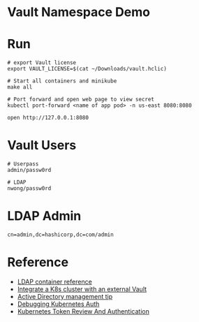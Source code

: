 # Vault Namespace Demo

# Run

```shell
# export Vault license
export VAULT_LICENSE=$(cat ~/Downloads/vault.hclic)     

# Start all containers and minikube
make all

# Port forward and open web page to view secret
kubectl port-forward <name of app pod> -n us-east 8080:8080

open http://127.0.0.1:8080
```

# Vault Users
```shell
# Userpass
admin/passw0rd

# LDAP
nwong/passw0rd
```

# LDAP Admin
```shell
cn=admin,dc=hashicorp,dc=com/admin
```

# Reference
- [LDAP container reference](https://github.com/Crivaledaz/Mattermost-LDAP)
- [Integrate a K8s cluster with an external Vault](https://developer.hashicorp.com/vault/tutorials/kubernetes/kubernetes-external-vault)
- [Active Directory management tip](https://activedirectorypro.com/active-directory-management-tips/)
- [Debugging Kubernetes Auth](https://support.hashicorp.com/hc/en-us/articles/4404389946387-Kubernetes-auth-method-Permission-Denied-error#:~:text=This%20error%20message%20is%20usually,auth%20is%20not%20configured%20properly)
- [Kubernetes Token Review And Authentication](https://medium.com/@hajsanad/kubernetes-token-review-and-authentication-56e06cc55ed3)